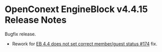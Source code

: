 # OpenConext EngineBlock v4.4.15 Release Notes #

Bugfix release.

* Rework for [EB 4.4 does not set correct member/guest status #174](https://github.com/OpenConext/OpenConext-engineblock/issues/174) fix.
